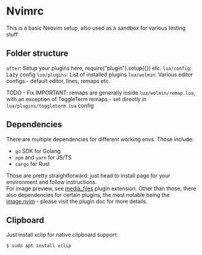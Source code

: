 # Nvimrc

This is a basic Neovim setup, also used as a sandbox for various testing stuff

## Folder structure

<Some nice tree here>

`after`: Setup your plugins here, require("plugin").setup({}) etc.
`lua/config`: Lazy config
`lua/plugins`: List of installed plugins
`lua/wolmin`: Various editor configs - default editor, lines, remaps etc.

TODO - Fix 
IMPORTANT: remaps are generally inside `lua/wolmin/remap.lua`, with an exception of ToggleTerm remaps - set directly in `lua/plugins/toggleterm.lua` config 

## Dependencies

There are multiple dependencies for different working envs. Those include:
- `go` SDK for Golang
- `npm` and `yarn` for JS/TS
- `cargo` for Rust

Those are pretty straightforward: just head to install page for your environment and follow instructions.  
For image preview, see [media_files](https://github.com/nvim-telescope/telescope-media-files.nvim) plugin extension.
Other than those, there also dependencies for certain plugins, the most notable being the [image.nvim](https://github.com/3rd/image.nvim) - please visit the plugin doc for more details.

## Clipboard

Just install xclip for native clipboard support:
```sh
$ sudo apt install xclip
```
